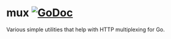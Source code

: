 # mux [![GoDoc](https://godoc.org/github.com/pxi/mux?status.svg)](https://godoc.org/github.com/pxi/mux)
Various simple utilities that help with HTTP multiplexing for Go.
